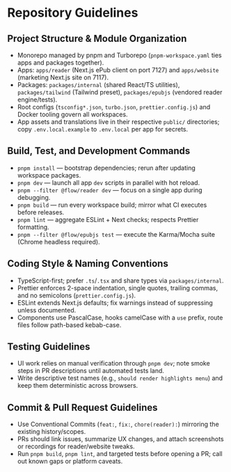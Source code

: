 # Repository Guidelines

## Project Structure & Module Organization

- Monorepo managed by pnpm and Turborepo (`pnpm-workspace.yaml` ties apps and packages together).
- Apps: `apps/reader` (Next.js ePub client on port 7127) and `apps/website` (marketing Next.js site on 7117).
- Packages: `packages/internal` (shared React/TS utilities), `packages/tailwind` (Tailwind preset), `packages/epubjs` (vendored reader engine/tests).
- Root configs (`tsconfig*.json`, `turbo.json`, `prettier.config.js`) and Docker tooling govern all workspaces.
- App assets and translations live in their respective `public/` directories; copy `.env.local.example` to `.env.local` per app for secrets.

## Build, Test, and Development Commands

- `pnpm install` — bootstrap dependencies; rerun after updating workspace packages.
- `pnpm dev` — launch all app `dev` scripts in parallel with hot reload.
- `pnpm --filter @flow/reader dev` — focus on a single app during debugging.
- `pnpm build` — run every workspace build; mirror what CI executes before releases.
- `pnpm lint` — aggregate ESLint + Next checks; respects Prettier formatting.
- `pnpm --filter @flow/epubjs test` — execute the Karma/Mocha suite (Chrome headless required).

## Coding Style & Naming Conventions

- TypeScript-first; prefer `.ts`/`.tsx` and share types via `packages/internal`.
- Prettier enforces 2-space indentation, single quotes, trailing commas, and no semicolons (`prettier.config.js`).
- ESLint extends Next.js defaults; fix warnings instead of suppressing unless documented.
- Components use PascalCase, hooks camelCase with a `use` prefix, route files follow path-based kebab-case.

## Testing Guidelines

- UI work relies on manual verification through `pnpm dev`; note smoke steps in PR descriptions until automated tests land.
- Write descriptive test names (e.g., `should render highlights menu`) and keep them deterministic across browsers.

## Commit & Pull Request Guidelines

- Use Conventional Commits (`feat:`, `fix:`, `chore(reader):`) mirroring the existing history/scopes.
- PRs should link issues, summarize UX changes, and attach screenshots or recordings for reader/website tweaks.
- Run `pnpm build`, `pnpm lint`, and targeted tests before opening a PR; call out known gaps or platform caveats.
